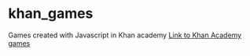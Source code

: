 # khan_games
Games created with Javascript in Khan academy
[Link to Khan Academy games](https://www.khanacademy.org/profile/WilbertCS/projects)
